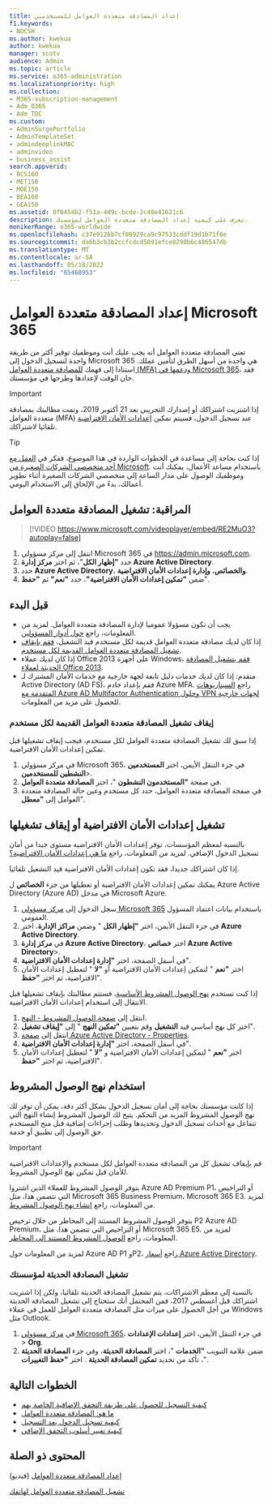 ```yaml
---
title: إعداد المصادقة متعددة العوامل للمستخدمين
f1.keywords:
- NOCSH
ms.author: kwekua
author: kwekua
manager: scotv
audience: Admin
ms.topic: article
ms.service: o365-administration
ms.localizationpriority: high
ms.collection:
- M365-subscription-management
- Adm_O365
- Adm_TOC
ms.custom:
- AdminSurgePortfolio
- AdminTemplateSet
- admindeeplinkMAC
- adminvideo
- business_assist
search.appverid:
- BCS160
- MET150
- MOE150
- BEA160
- GEA150
ms.assetid: 8f0454b2-f51a-4d9c-bcde-2c48e41621c6
description: تعرف على كيفية إعداد المصادقة متعددة العوامل لمؤسستك.
monikerRange: o365-worldwide
ms.openlocfilehash: c37e9126b7cf06929ca9c97533cddf19d1b71f6e
ms.sourcegitcommit: da6b3cb3b2ccfcdcd5091efce8290b6c486547db
ms.translationtype: MT
ms.contentlocale: ar-SA
ms.lasthandoff: 05/18/2022
ms.locfileid: "65468953"
---
```

# <a name="set-up-multifactor-authentication-for-microsoft-365"></a>إعداد المصادقة متعددة العوامل Microsoft 365

تعني المصادقة متعددة العوامل أنه يجب عليك أنت وموظفيك توفير أكثر من طريقة واحدة لتسجيل الدخول إلى Microsoft 365 هي واحدة من أسهل الطرق لتأمين عملك. استنادا إلى فهمك [للمصادقة متعددة العوامل (MFA) ودعمها في Microsoft 365](multi-factor-authentication-microsoft-365.md)، فقد حان الوقت لإعدادها وطرحها في مؤسستك. 

> [!IMPORTANT]
> إذا اشتريت اشتراكك أو إصدارك التجريبي بعد 21 أكتوبر 2019، وتمت مطالبتك بمصادقة متعددة العوامل (MFA) عند تسجيل الدخول، فسيتم تمكين [إعدادات الأمان الافتراضية](/azure/active-directory/fundamentals/concept-fundamentals-security-defaults) تلقائيا لاشتراكك.

> [!TIP]
> إذا كنت بحاجة إلى مساعدة في الخطوات الواردة في هذا الموضوع، ففكر في [العمل مع أحد متخصصي الشركات الصغيرة من Microsoft](https://go.microsoft.com/fwlink/?linkid=2186871). باستخدام مساعد الأعمال، يمكنك أنت وموظفيك الوصول على مدار الساعة إلى متخصصي الشركات الصغيرة أثناء تطوير أعمالك، بدءً من الإلحاق إلى الاستخدام اليومي.

## <a name="watch-turn-on-multifactor-authentication"></a>المراقبة: تشغيل المصادقة متعددة العوامل

> [!VIDEO https://www.microsoft.com/videoplayer/embed/RE2MuO3?autoplay=false]

1. انتقل إلى مركز مسؤولي Microsoft 365 في <a href="https://admin.microsoft.com/ " target="_blank">https://admin.microsoft.com</a>.
1. حدد  **"إظهار الكل**"، ثم اختر **مركز إدارة Azure Active Directory**.
1. حدد **Azure Active Directory**، **والخصائص**، **وإدارة إعدادات الأمان الافتراضية**.
1. ضمن **"تمكين إعدادات الأمان الافتراضية"**، حدد **"نعم"** ثم **"حفظ**".

## <a name="before-you-begin"></a>قبل البدء

- يجب أن تكون مسؤولا عموميا لإدارة المصادقة متعددة العوامل. لمزيد من المعلومات، راجع [حول أدوار المسؤولين](../add-users/about-admin-roles.md).
- إذا كان لديك مصادقة متعددة العوامل قديمة لكل مستخدم قيد التشغيل، [فقم بإيقاف تشغيل المصادقة متعددة العوامل القديمة لكل مستخدم](#turn-off-legacy-per-user-mfa).
- إذا كان لديك عملاء Office 2013 على أجهزة Windows، [فقم بتشغيل المصادقة الحديثة لعملاء Office 2013](./enable-modern-authentication.md).
- متقدم: إذا كان لديك خدمات دليل تابعة لجهة خارجية مع خدمات الأمان المشترك لـ Active Directory (AD FS)، فقم بإعداد خادم Azure MFA. راجع [السيناريوهات المتقدمة مع Azure AD Multifactor Authentication وحلول VPN لجهات خارجية](/azure/active-directory/authentication/howto-mfaserver-nps-vpn) للحصول على مزيد من المعلومات.

### <a name="turn-off-legacy-per-user-mfa"></a>إيقاف تشغيل المصادقة متعددة العوامل القديمة لكل مستخدم

إذا سبق لك تشغيل المصادقة متعددة العوامل لكل مستخدم، فيجب إيقاف تشغيلها قبل تمكين إعدادات الأمان الافتراضية.

1. في مركز مسؤولي Microsoft 365، في جزء التنقل الأيمن، اختر **المستخدمين النشطين للمستخدمين**\>.
1. في صفحة **"المستخدمون النشطون** "، اختر **المصادقة متعددة العوامل**.
1. في صفحة المصادقة متعددة العوامل، حدد كل مستخدم وعين حالة المصادقة متعددة العوامل إلى **"معطل**".

## <a name="turn-security-defaults-on-or-off"></a>تشغيل إعدادات الأمان الافتراضية أو إيقاف تشغيلها

بالنسبة لمعظم المؤسسات، توفر إعدادات الأمان الافتراضية مستوى جيدا من أمان تسجيل الدخول الإضافي. لمزيد من المعلومات، راجع [ما هي إعدادات الأمان الافتراضية؟](/azure/active-directory/fundamentals/concept-fundamentals-security-defaults)

إذا كان اشتراكك جديدا، فقد تكون إعدادات الأمان الافتراضية قيد التشغيل تلقائيا.

يمكنك تمكين إعدادات الأمان الافتراضية أو تعطيلها من جزء **الخصائص** ل Azure Active Directory (Azure AD) في مدخل Microsoft Azure.

1. سجل الدخول إلى [مركز مسؤولي Microsoft 365](https://admin.microsoft.com) باستخدام بيانات اعتماد المسؤول العمومي.
2. في جزء التنقل الأيمن، اختر **"إظهار الكل** " وضمن **مراكز الإدارة**، اختر **Azure Active Directory**.
3. في **مركز إدارة Azure Active Directory**، اختر **خصائص** **Azure Active Directory**\>.
4. في أسفل الصفحة، اختر **"إدارة إعدادات الأمان الافتراضية**".
5. اختر **"نعم** " لتمكين إعدادات الأمان الافتراضية أو **"لا** " لتعطيل إعدادات الأمان الافتراضية، ثم اختر **"حفظ**".

إذا كنت تستخدم [نهج الوصول المشروط الأساسية](/azure/active-directory/conditional-access/concept-baseline-protection)، فستتم مطالبتك بإيقاف تشغيلها قبل الانتقال إلى استخدام إعدادات الأمان الافتراضية.

1. انتقل إلى [صفحة الوصول المشروط - النهج](https://portal.azure.com/#blade/Microsoft_AAD_IAM/ConditionalAccessBlade/Policies).
2. اختر كل نهج أساسي قيد **التشغيل** وقم بتعيين **"تمكين النهج** " إلى **"إيقاف تشغيل**".
3. انتقل إلى [صفحة Azure Active Directory - Properties](https://portal.azure.com/#blade/Microsoft_AAD_IAM/ActiveDirectoryMenuBlade/Properties).
4. في أسفل الصفحة، اختر **"إدارة إعدادات الأمان الافتراضية**".
5. اختر **"نعم** " لتمكين إعدادات الأمان الافتراضية و **"لا** " لتعطيل إعدادات الأمان الافتراضية، ثم اختر **"حفظ**".

## <a name="use-conditional-access-policies"></a>استخدام نهج الوصول المشروط

إذا كانت مؤسستك بحاجة إلى أمان تسجيل الدخول بشكل أكثر دقة، يمكن أن توفر لك نهج الوصول المشروط المزيد من التحكم. يتيح لك الوصول المشروط إنشاء النهج التي تتفاعل مع أحداث تسجيل الدخول وتحديدها وطلب إجراءات إضافية قبل منح المستخدم حق الوصول إلى تطبيق أو خدمة.

> [!IMPORTANT]
> قم بإيقاف تشغيل كل من المصادقة متعددة العوامل لكل مستخدم والإعدادات الافتراضية للأمان قبل تمكين نهج الوصول المشروط.

يتوفر الوصول المشروط للعملاء الذين اشتروا Azure AD Premium P1، أو التراخيص التي تتضمن هذا، مثل Microsoft 365 Business Premium، Microsoft 365 E3. لمزيد من المعلومات، راجع [إنشاء نهج الوصول المشروط](/azure/active-directory/authentication/tutorial-enable-azure-mfa).

يتوفر الوصول المشروط المستند إلى المخاطر من خلال ترخيص P2 Azure AD Premium، أو التراخيص التي تتضمن هذا، مثل Microsoft 365 E5. لمزيد من المعلومات، راجع [الوصول المشروط المستند إلى المخاطر](/azure/active-directory/conditional-access/howto-conditional-access-policy-risk).

لمزيد من المعلومات حول Azure AD P1 وP2، راجع [أسعار Azure Active Directory](https://azure.microsoft.com/pricing/details/active-directory/).

### <a name="turn-on-modern-authentication-for-your-organization"></a>تشغيل المصادقة الحديثة لمؤسستك

بالنسبة إلى معظم الاشتراكات، يتم تشغيل المصادقة الحديثة تلقائيا، ولكن إذا اشتريت اشتراكك قبل أغسطس 2017، فمن المحتمل أنك ستحتاج إلى تشغيل المصادقة الحديثة من أجل الحصول على ميزات مثل المصادقة متعددة العوامل للعمل في عملاء Windows مثل Outlook.


1. في <a href="https://go.microsoft.com/fwlink/p/?linkid=2024339" target="_blank">مركز مسؤولي Microsoft 365</a>، في جزء التنقل الأيمن، اختر **إعدادات الإعدادات** \> **Org**.
2. ضمن علامة التبويب **"الخدمات** "، اختر **المصادقة الحديثة**، وفي جزء **المصادقة الحديثة** ، تأكد من تحديد **تمكين المصادقة الحديثة** . اختر **"حفظ التغييرات**".


## <a name="next-steps"></a>الخطوات التالية

- [كيفية التسجيل للحصول على طريقة التحقق الإضافية الخاصة بهم](https://support.microsoft.com/office/ace1d096-61e5-449b-a875-58eb3d74de14)
- [ما هو: المصادقة متعددة العوامل](https://support.microsoft.com/help/4577374/what-is-multifactor-authentication)
- [كيفية تسجيل الدخول بعد التسجيل](https://support.microsoft.com/office/2b856342-170a-438e-9a4f-3c092394d3cb)
- [كيفية تغيير أسلوب التحقق الإضافي](https://support.microsoft.com/office/956ec8d0-7081-4518-a701-f8414cc20831)

## <a name="related-content"></a>المحتوى ذو الصلة

[إعداد المصادقة متعددة العوامل](set-up-multi-factor-authentication.md) (فيديو)

[تشغيل المصادقة متعددة العوامل لهاتفك](https://support.microsoft.com/office/ace1d096-61e5-449b-a875-58eb3d74de14)
